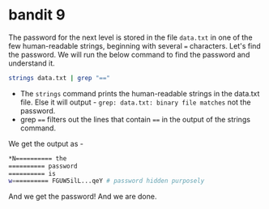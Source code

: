 # bandit 9
The password for the next level is stored in the file `data.txt` in one of the few human-readable strings, beginning with several `=` characters. Let's find the password.
We will run the below command to find the password and understand it.

```bash
strings data.txt | grep "=="
```
* The `strings` command prints the human-readable strings in the data.txt file. Else it will output - `grep: data.txt: binary file matches` not the password.
* grep `==` filters out the lines that contain `==` in the output of the strings command.

We get the output as -

```bash
*N========== the
========== password
========== is
w========== FGUW5ilL...qeY # password hidden purposely
```
And we get the password! And we are done.